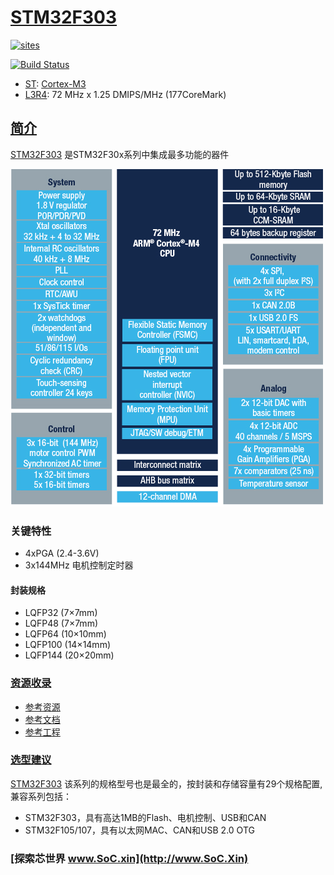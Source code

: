 ﻿# [STM32F303](https://github.com/SoCXin/STM32F303)

[![sites](http://182.61.61.133/link/resources/SoC.png)](http://www.SoC.Xin)

[![Build Status](https://github.com/SoCXin/STM32F303/workflows/src/badge.svg)](https://github.com/SoCXin/STM32F303/actions/workflows/src.yml)

* [ST](https://www.st.com/zh/): [Cortex-M3](https://github.com/SoCXin/Cortex)
* [L3R4](https://github.com/SoCXin/Level): 72 MHz x 1.25 DMIPS/MHz (177CoreMark)

## [简介](https://github.com/SoCXin/STM32F303/wiki)

[STM32F303](https://github.com/SoCXin/STM32F303) 是STM32F30x系列中集成最多功能的器件

[![sites](docs/STM32F303.png)](https://www.st.com/zh/microcontrollers-microprocessors/STM32F303cb.html)

### 关键特性

* 4xPGA (2.4-3.6V)
* 3x144MHz 电机控制定时器

#### 封装规格

* LQFP32 (7×7mm)
* LQFP48 (7×7mm)
* LQFP64 (10×10mm)
* LQFP100 (14×14mm)
* LQFP144 (20×20mm)

### [资源收录](https://github.com/SoCXin)

* [参考资源](src/)
* [参考文档](docs/)
* [参考工程](project/)

### [选型建议](https://github.com/SoCXin)

[STM32F303](https://github.com/SoCXin/STM32F303) 该系列的规格型号也是最全的，按封装和存储容量有29个规格配置,兼容系列包括：

* STM32F303，具有高达1MB的Flash、电机控制、USB和CAN
* STM32F105/107，具有以太网MAC、CAN和USB 2.0 OTG

### [探索芯世界 www.SoC.xin](http://www.SoC.Xin)
